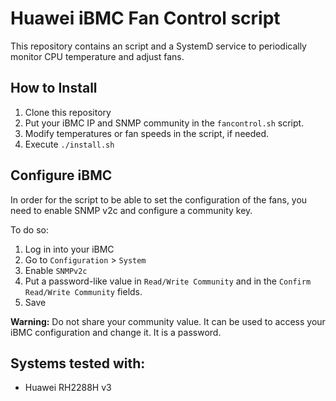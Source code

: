 # Huawei iBMC Fan Control script

This repository contains an script and a SystemD service to periodically monitor
CPU temperature and adjust fans.

## How to Install

1. Clone this repository
2. Put your iBMC IP and SNMP community in the `fancontrol.sh` script.
3. Modify temperatures or fan speeds in the script, if needed.
4. Execute `./install.sh`

## Configure iBMC

In order for the script to be able to set the configuration of the fans, you
need to enable SNMP v2c and configure a community key.

To do so:

1. Log in into your iBMC
2. Go to `Configuration` > `System`
3. Enable `SNMPv2c`
4. Put a password-like value in `Read/Write Community` and in the `Confirm Read/Write Community` fields.
5. Save

**Warning:** Do not share your community value. It can be used to access your
iBMC configuration and change it. It is a password.

## Systems tested with:

- Huawei RH2288H v3
